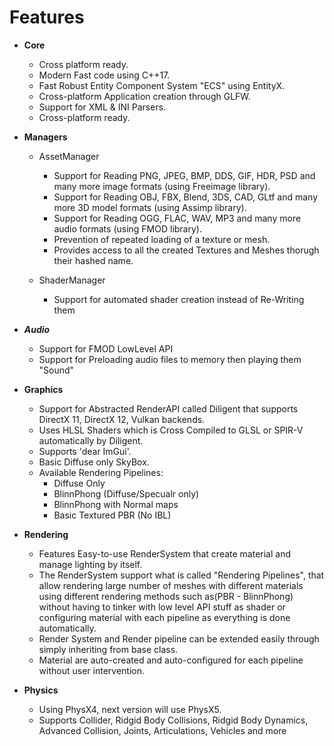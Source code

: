 # Features

+ __Core__
  - Cross platform ready.
  - Modern Fast code using C++17.
  - Fast Robust Entity Component System "ECS" using EntityX.
  - Cross-platform Application creation through GLFW.
  - Support for XML & INI Parsers.
  - Cross-platform ready.
  
+ __Managers__  
  - AssetManager
    - Support for Reading PNG, JPEG, BMP, DDS, GIF, HDR, PSD and many more image formats (using Freeimage library).
    - Support for Reading OBJ, FBX, Blend, 3DS, CAD, GLtf and many more 3D model formats (using Assimp library).
	- Support for Reading OGG, FLAC, WAV, MP3 and many more audio formats (using FMOD library).
	- Prevention of repeated loading of a texture or mesh.
	- Provides access to all the created Textures and Meshes thorugh their hashed name.
	
  - ShaderManager
    - Support for automated shader creation instead of Re-Writing them

+ ___Audio___
  - Support for FMOD LowLevel API
  - Support for Preloading audio files to memory then playing them 			"Sound"

+ __Graphics__
  - Support for Abstracted RenderAPI called Diligent that supports DirectX 11, DirectX 12, Vulkan backends.
  - Uses HLSL Shaders which is Cross Compiled to GLSL or SPIR-V automatically by Diligent.
  - Supports 'dear ImGui'.
  - Basic Diffuse only SkyBox.
  - Available Rendering Pipelines:
    - Diffuse Only
	- BlinnPhong (Diffuse/Specualr only)
	- BlinnPhong with Normal maps
    - Basic Textured PBR (No IBL)
	
+ __Rendering__
  - Features Easy-to-use RenderSystem that create material and manage lighting by itself.
  - The RenderSystem support what is called "Rendering Pipelines", that allow rendering large number of meshes
  with different materials using different rendering methods such as(PBR - BlinnPhong) without having to tinker 
  with low level API stuff as shader or configuring material with each pipeline as everything is done automatically.
  - Render System and Render pipeline can be extended easily through simply inheriting from base class.
  - Material are auto-created and auto-configured for each pipeline without user intervention.
  
+ __Physics__
  - Using PhysX4, next version will use PhysX5.
  - Supports Collider, Ridgid Body Collisions, Ridgid Body Dynamics, Advanced Collision, Joints, Articulations, Vehicles and more  

 
